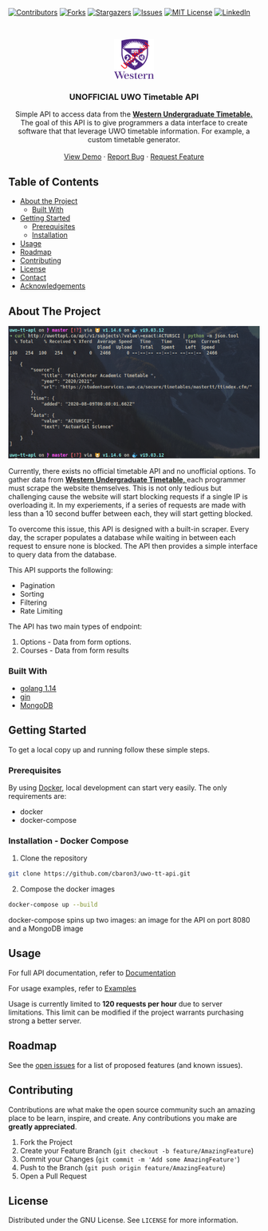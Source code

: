 <!--
*** Thanks for checking out this README Template. If you have a suggestion that would
*** make this better, please fork the uwo-tt-api and create a pull request or simply open
*** an issue with the tag "enhancement".
*** Thanks again! Now go create something AMAZING! :D
***
***
***
*** To avoid retyping too much info. Do a search and replace for the following:
*** cbaron3, uwo-tt-api, twitter_handle, email
-->


<!-- PROJECT SHIELDS -->
<!--
*** I'm using markdown "reference style" links for readability.
*** Reference links are enclosed in brackets [ ] instead of parentheses ( ).
*** See the bottom of this document for the declaration of the reference variables
*** for contributors-url, forks-url, etc. This is an optional, concise syntax you may use.
*** https://www.markdownguide.org/basic-syntax/#reference-style-links
-->
[![Contributors][contributors-shield]][contributors-url]
[![Forks][forks-shield]][forks-url]
[![Stargazers][stars-shield]][stars-url]
[![Issues][issues-shield]][issues-url]
[![MIT License][license-shield]][license-url]
[![LinkedIn][linkedin-shield]][linkedin-url]

<!-- PROJECT LOGO -->
<br />
<p align="center">
  <a href="https://github.com/cbaron3/uwo-tt-api">
    <img src="assets/uwo.png" alt="Logo" width="80" height="80">
  </a>

  <h3 align="center">UNOFFICIAL UWO Timetable API</h3>
  <p align="center">
    Simple API to access data from the <a href="https://studentservices.uwo.ca/secure/timetables/mastertt/ttindex.cfm"><strong>Western Undergraduate Timetable. </strong></a>
    <br />
    The goal of this API is to give programmers a data interface to create software that that leverage UWO timetable information. For example, a custom timetable generator.
    <br />
    <br />
    <a href="http://uwottapi.ca">View Demo</a>
    ·
    <a href="https://github.com/cbaron3/uwo-tt-api/issues">Report Bug</a>
    ·
    <a href="https://github.com/cbaron3/uwo-tt-api/issues">Request Feature</a>
  </p>
</p>



<!-- TABLE OF CONTENTS -->
## Table of Contents

* [About the Project](#about-the-project)
  * [Built With](#built-with)
* [Getting Started](#getting-started)
  * [Prerequisites](#prerequisites)
  * [Installation](#installation)
* [Usage](#usage)
* [Roadmap](#roadmap)
* [Contributing](#contributing)
* [License](#license)
* [Contact](#contact)
* [Acknowledgements](#acknowledgements)



<!-- ABOUT THE PROJECT -->
## About The Project

[![Product Name Screen Shot][product-screenshot]](http://uwottapi.ca)

Currently, there exists no official timetable API and no unofficial options. To gather data from <a href="https://studentservices.uwo.ca/secure/timetables/mastertt/ttindex.cfm"><strong>Western Undergraduate Timetable, </strong></a>
each programmer must scrape the website themselves. This is not only tedious but challenging cause the website will start blocking requests if a single IP is overloading it. In my experiements, if a series of requests are made with less than a 10 second buffer between each, they will start getting blocked.

To overcome this issue, this API is designed with a built-in scraper. Every day, the scraper populates a database while waiting in between each request to ensure none is blocked. The API then provides a simple interface to query data from the database.

This API supports the following:
* Pagination
* Sorting
* Filtering
* Rate Limiting

The API has two main types of endpoint:

1. Options - Data from form options. 
2. Courses - Data from form results

### Built With

* [golang 1.14](https://golang.org/)
* [gin](https://github.com/gin-gonic/gin)
* [MongoDB](https://www.mongodb.com/)

<!-- GETTING STARTED -->
## Getting Started

To get a local copy up and running follow these simple steps.

### Prerequisites

By using [Docker](https://www.docker.com/), local development can start very easily. The only requirements are:

* docker
* docker-compose

### Installation - Docker Compose
 
1. Clone the repository
```sh
git clone https://github.com/cbaron3/uwo-tt-api.git
```
2. Compose the docker images
```sh
docker-compose up --build
```

docker-compose spins up two images: an image for the API on port 8080 and a MongoDB image


<!-- USAGE EXAMPLES -->
## Usage

For full API documentation, refer to [Documentation](http://uwottapi.ca/doc/index.html)

For usage examples, refer to [Examples](assets/EXAMPLES.md)

Usage is currently limited to <strong>120 requests per hour</strong> due to server limitations. This limit can be modified if the project warrants purchasing strong a better server.

<!-- ROADMAP -->
## Roadmap

See the [open issues](https://github.com/cbaron3/uwo-tt-api/issues) for a list of proposed features (and known issues).

<!-- CONTRIBUTING -->
## Contributing

Contributions are what make the open source community such an amazing place to be learn, inspire, and create. Any contributions you make are **greatly appreciated**.

1. Fork the Project
2. Create your Feature Branch (`git checkout -b feature/AmazingFeature`)
3. Commit your Changes (`git commit -m 'Add some AmazingFeature'`)
4. Push to the Branch (`git push origin feature/AmazingFeature`)
5. Open a Pull Request


<!-- LICENSE -->
## License

Distributed under the GNU License. See `LICENSE` for more information.

<!-- MARKDOWN LINKS & IMAGES -->
<!-- https://www.markdownguide.org/basic-syntax/#reference-style-links -->
[contributors-shield]: https://img.shields.io/github/contributors/cbaron3/uwo-tt-api.svg?style=flat-square
[contributors-url]: https://github.com/cbaron3/uwo-tt-api/graphs/contributors
[forks-shield]: https://img.shields.io/github/forks/cbaron3/uwo-tt-api.svg?style=flat-square
[forks-url]: https://github.com/cbaron3/uwo-tt-api/network/members
[stars-shield]: https://img.shields.io/github/stars/cbaron3/uwo-tt-api.svg?style=flat-square
[stars-url]: https://github.com/cbaron3/uwo-tt-api/stargazers
[issues-shield]: https://img.shields.io/github/issues/cbaron3/uwo-tt-api.svg?style=flat-square
[issues-url]: https://github.com/cbaron3/uwo-tt-api/issues
[license-shield]: https://img.shields.io/github/license/cbaron3/uwo-tt-api.svg?style=flat-square
[license-url]: https://github.com/cbaron3/uwo-tt-api/blob/master/LICENSE.txt
[linkedin-shield]: https://img.shields.io/badge/-LinkedIn-black.svg?style=flat-square&logo=linkedin&colorB=555
[linkedin-url]: https://www.linkedin.com/in/carl-baron3/
[product-screenshot]: assets/example.png


